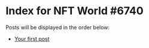 # Index for NFT World #6740
Posts will be displayed in the order below:

- [Your first post](./001-first.md)

